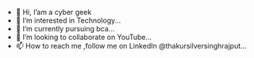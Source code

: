 - 👋 Hi, I’am a cyber geek
- 👀 I’m interested in Technology...
- 🌱 I’m currently pursuing bca...
- 💞️ I’m looking to collaborate on YouTube...
- 📫 How to reach me ,follow me on LinkedIn @thakursilversinghrajput...

<!---
thakursilversinghrajput/thakursilversinghrajput is a ✨ special ✨ repository because its `README.md` (this file) appears on your GitHub profile.
You can click the Preview link to take a look at your changes.
--->
